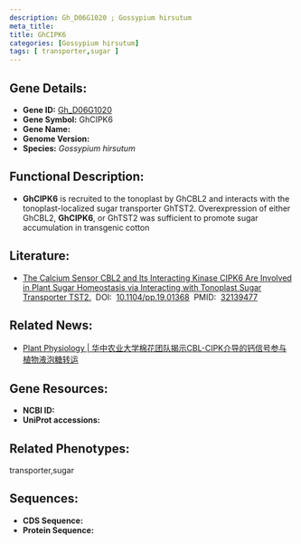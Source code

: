 ```yaml
---
description: Gh_D06G1020 ; Gossypium hirsutum
meta_title:
title: GhCIPK6
categories: [Gossypium hirsutum]
tags: [ transporter,sugar ]
---
```


## Gene Details:
- **Gene ID:**	[Gh_D06G1020]()
- **Gene Symbol:** GhCIPK6
- **Gene Name:** 
- **Genome Version:** []()
- **Species:** *Gossypium hirsutum*

## Functional Description:
   - **GhCIPK6** is recruited to the tonoplast by GhCBL2 and interacts with the tonoplast-localized sugar transporter GhTST2. Overexpression of either GhCBL2, **GhCIPK6**, or GhTST2 was sufficient to promote sugar accumulation in transgenic cotton

## Literature:
   - [The Calcium Sensor CBL2 and Its Interacting Kinase CIPK6 Are Involved in Plant Sugar Homeostasis via Interacting with Tonoplast Sugar Transporter TST2.]( https://academic.oup.com/plphys/article/183/1/236/6116274?login=true)&nbsp;&nbsp;DOI:&nbsp;&nbsp;[10.1104/pp.19.01368](https://academic.oup.com/plphys/article/183/1/236/6116274?login=true)&nbsp;&nbsp;PMID:&nbsp;&nbsp;[32139477](https://pubmed.ncbi.nlm.nih.gov/32139477/)

## Related News:
   - [Plant Physiology | 华中农业大学棉花团队揭示CBL-CIPK介导的钙信号参与植物液泡糖转运](https://mp.weixin.qq.com/s?__biz=Mzg3MDEwNDEyMg==&mid=2247487605&idx=1&sn=8754ab03be1c80d4c4169260538d7a2c&chksm=ce93bd20f9e4343647a4e4f20cda70d2d8708c118dd35bb375243ac7878a97e3c23bf12df009&scene=27#wechat_redirect)

## Gene Resources:
- **NCBI ID:** [](https://www.ncbi.nlm.nih.gov/gene/?term=)
- **UniProt accessions:** [](https://www.uniprot.org/uniprotkb//entry)

## Related Phenotypes:
transporter,sugar

## Sequences:
- **CDS Sequence:**
- **Protein Sequence:**
